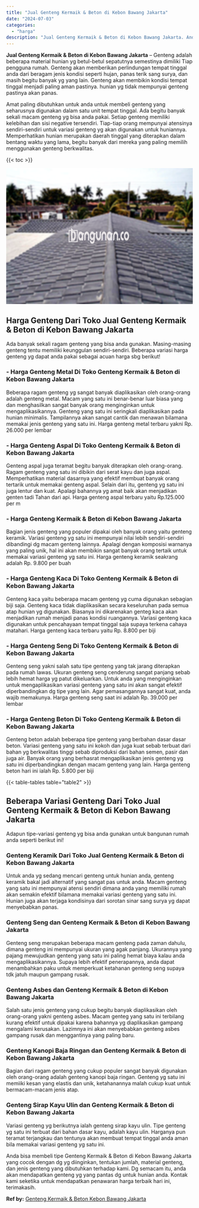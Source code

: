 ```yaml
---
title: "Jual Genteng Kermaik & Beton di Kebon Bawang Jakarta"
date: "2024-07-03"
categories: 
  - "harga"
description: "Jual Genteng Kermaik & Beton di Kebon Bawang Jakarta. Anda bisa membeli tipe Genteng Kermaik & Beton di Kebon Bawang Jakarta yang cocok dengan dg yg diingink..."
---
```


**Jual Genteng Kermaik & Beton di Kebon Bawang Jakarta** – Genteng adalah beberapa material hunian yg betul-betul sepatutnya semestinya dimiliki Tiap pengguna rumah. Genteng akan memberikan perlindungan tempat tinggal anda dari beragam jenis kondisi seperti hujan, panas terik sang surya, dan masih begitu banyak yg yang lain. Genteng akan membikin kondisi tempat tinggal menjadi paling aman pastinya. hunian yg tidak mempunyai genteng pastinya akan panas.

Amat paling dibutuhkan untuk anda untuk membeli genteng yang seharusnya digunakan dalam satu unit tempat tinggal. Ada begitu banyak sekali macam genteng yg bisa anda pakai. Setiap genteng memiliki kelebihan dan sisi negative tersendiri. Tiap-tiap orang mempunyai atensinya sendiri-sendiri untuk variasi genteng yg akan digunakan untuk huniannya. Memperhatikan hunian merupakan daerah tinggal yang diterapkan dalam bentang waktu yang lama, begitu banyak dari mereka yang paling memilih menggunakan genteng berkwalitas.

{{< toc >}}

![Jual Genteng Kermaik & Beton di Kebon Bawang Jakarta](/images/genteng-minimalis-murah07.png)

## Harga Genteng Dari Toko Jual Genteng Kermaik & Beton di Kebon Bawang Jakarta

Ada banyak sekali ragam genteng yang bisa anda gunakan. Masing-masing genteng tentu memiliki keunggulan sendiri-sendiri. Beberapa variasi harga genteng yg dapat anda pakai sebagai acuan harga sbg berikut!

### \- Harga Genteng Metal Di Toko Genteng Kermaik & Beton di Kebon Bawang Jakarta

Beberapa ragam genteng yg sangat banyak diaplikasikan oleh orang-orang adalah genteng metal. Macam yang satu ini benar-benar luar biasa yang dan menghasilkan sangat banyak orang menginginkan untuk mengaplikasikannya. Genteng yang satu ini seringkali diaplikasikan pada hunian minimalis. Tampilannya akan sangat cantik dan menawan bilamana memakai jenis genteng yang satu ini. Harga genteng metal terbaru yakni Rp. 26.000 per lembar

### \- Harga Genteng Aspal Di Toko Genteng Kermaik & Beton di Kebon Bawang Jakarta

Genteng aspal juga teramat begitu banyak diterapkan oleh orang-orang. Ragam genteng yang satu ini dibikin dari serat kayu dan juga aspal. Memperhatikan material dasarnya yang efektif membuat banyak orang tertarik untuk memakai genteng aspal. Selain dari itu, genteng yg satu ini juga lentur dan kuat. Apalagi bahannya yg amat baik akan menjadikan genten tadi Tahan dari api. Harga genteng aspal terbaru yaitu Rp.125.000 per m

### \- Harga Genteng Kermaik & Beton di Kebon Bawang Jakarta

Bagian jenis genteng yang populer dipakai oleh banyak orang yaitu genteng keramik. Variasi genteng yg satu ini mempunyai nilai lebih sendiri-sendiri dibandingi dg macam genteng lainnya. Apalagi dengan komposisi warnanya yang paling unik, hal ini akan membikin sangat banyak orang tertaik untuk memakai variasi genteng yg satu ini. Harga genteng keramik seakrang adalah Rp. 9.800 per buah

### \- Harga Genteng Kaca Di Toko Genteng Kermaik & Beton di Kebon Bawang Jakarta

Genteng kaca yaitu beberapa macam genteng yg cuma digunakan sebagian biji saja. Genteng kaca tidak diaplikasikan secara keseluruhan pada semua atap hunian yg digunakan. Biasanya ini dikarenakan genteg kaca akan menjadikan rumah menjadi panas kondisi ruangannya. Variasi genteng kaca digunakan untuk pencahayaan tempat tinggal saja supaya terkena cahaya matahari. Harga genteng kaca terbaru yaitu Rp. 8.800 per biji

### \- Harga Genteng Seng Di Toko Genteng Kermaik & Beton di Kebon Bawang Jakarta

Genteng seng yakni salah satu tipe genteng yang tak jarang diterapkan pada rumah lawas. Ukuran genteng seng cenderung sangat panjang sebab lebih hemat harga yg patut dikeluarkan. Untuk anda yang menginginkan untuk mengaplikasikan variasi genteng yang satu ini akan sangat efektif diperbandingkan dg tipe yang lain. Agar pemasangannya sangat kuat, anda wajib memakunya. Harga genteng seng saat ini adalah Rp. 39.000 per lembar

### \- Harga Genteng Beton Di Toko Genteng Kermaik & Beton di Kebon Bawang Jakarta

Genteng beton adalah beberapa tipe genteng yang berbahan dasar dasar beton. Variasi genteng yang satu ini kokoh dan juga kuat sebab terbuat dari bahan yg berkwalitas tinggi sebab diproduksi dari bahan semen, pasir dan juga air. Banyak orang yang berhasrat mengaplikasikan jenis genteng yg satu ini diperbandingkan dengan macam genteng yang lain. Harga genteng beton hari ini ialah Rp. 5.800 per biji

{{< table-tables table="table2" >}}

## Beberapa Variasi Genteng Dari Toko Jual Genteng Kermaik & Beton di Kebon Bawang Jakarta

Adapun tipe-variasi genteng yg bisa anda gunakan untuk bangunan rumah anda seperti berikut ini!

### Genteng Keramik Dari Toko Jual Genteng Kermaik & Beton di Kebon Bawang Jakarta

Untuk anda yg sedang mencari genteng untuk hunian anda, genteng keramik bakal jadi alternatif yang sangat pas untuk anda. Macam genteng yang satu ini mempunyai atensi sendiri dimana anda yang memiliki rumah akan semakin efektif bilamana memakai variasi genteng yang satu ini. Hunian juga akan terjaga kondisinya dari sorotan sinar sang surya yg dapat menyebabkan panas.

### Genteng Seng dan Genteng Kermaik & Beton di Kebon Bawang Jakarta

Genteng seng merupakan beberapa macam genteng pada zaman dahulu, dimana genteng ini mempunyai ukuran yang agak panjang. Ukurannya yang pajang mewujudkan genteng yang satu ini paling hemat biaya kalau anda mengaplikasikannya. Supaya lebih efektif penerapannya, anda dapat menambahkan paku untuk memperkuat ketahanan genteng seng supaya tdk jatuh maupun gampang rusak.

### Genteng Asbes dan Genteng Kermaik & Beton di Kebon Bawang Jakarta

Salah satu jenis genteng yang cukup begitu banyak diaplikasikan oleh orang-orang yakni genteng asbes. Macam genteg yang satu ini terbilang kurang efektif untuk dipakai karena bahannya yg diaplikasikan gampang mengalami kerusakan. Lazimnya ini akan menyebabkan genteng asbes gampang rusak dan menggantinya yang paling baru.

### Genteng Kanopi Baja Ringan dan Genteng Kermaik & Beton di Kebon Bawang Jakarta

Bagian dari ragam genteng yang cukup populer sangat banyak digunakan oleh orang-orang adalah genteng kanopi baja ringan. Genteng yg satu ini memiiki kesan yang elastis dan unik, ketahanannya malah cukup kuat untuk bermacam-macam jenis atap.

### Genteng Sirap Kayu Ulin dan Genteng Kermaik & Beton di Kebon Bawang Jakarta

Variasi genteng yg berikutnya ialah genteng sirap kayu ulin. Tipe genteng yg satu ini terbuat dari bahan dasar kayu, adalah kayu ulin. Harganya pun teramat terjangkau dan tentunya akan membuat tempat tinggal anda aman bila memakai variasi genteng yg satu ini.

Anda bisa membeli tipe Genteng Kermaik & Beton di Kebon Bawang Jakarta yang cocok dengan dg yg diinginkan, tentukan jumlah, material genteng, dan jenis genteng yang dibutuhkan terhadap kami. Dg semacam itu, anda akan mendapatkan genteng yg yang pantas dg untuk hunian anda. Kontak kami seketika untuk mendapatkan penawaran harga terbaik hari ini, terimakasih.

**Ref by:**  [Genteng Kermaik & Beton  Kebon Bawang Jakarta](https://id.wikipedia.org/wiki/Genteng)

